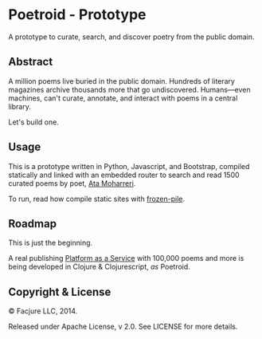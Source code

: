 Poetroid - Prototype
====================

A prototype to curate, search, and discover poetry from the public domain.

## Abstract

A million poems live buried in the public domain. Hundreds of literary magazines archive thousands more that go undiscovered. Humans—even machines, can't curate, annotate, and interact with poems in a central library.

Let's build one.

## Usage

This is a prototype written in Python, Javascript, and Bootstrap, compiled statically and linked with an embedded router to search and read 1500 curated poems by poet, [Ata Moharreri](https://twitter.com/AtaMoharreri).

To run, read how compile static sites with [frozen-pile](https://github.com/priyatam/frozen-pie).

## Roadmap

This is just the beginning.

A real publishing [Platform as a Service](http://en.wikipedia.org/wiki/Platform_as_a_service) with 100,000 poems and more is being developed in Clojure & Clojurescript, _as_ Poetroid.

## Copyright & License

&copy; Facjure LLC, 2014.

Released under Apache License, v 2.0. See LICENSE for more details.
